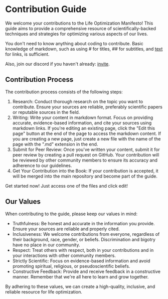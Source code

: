 # Contribution Guide
We welcome your contributions to the Life Optimization Manifesto! This guide aims to provide a comprehensive resource of scientifically-backed techniques and strategies for optimizing various aspects of our lives. 

You don't need to know anything about coding to contribute. Basic knowledge of markdown, such as using # for titles, ## for subtitles, and [text](https://example.com) for links, is sufficient.

Also, join our discord if you haven't already: [invite](https://discord.gg/hQPKCZYVmq).

## Contribution Process
The contribution process consists of the following steps:

1. Research: Conduct thorough research on the topic you want to contribute. Ensure your sources are reliable, preferably scientific papers or reputable sources in the field.
2. Writing: Write your content in markdown format. Focus on providing accurate, evidence-based information, and cite your sources using markdown links. If you're editing an existing page, click the "Edit this page" button at the end of the page to access the markdown content. If you are creating a new page, just create a new file with the name of the page with the ".md" extension in the end.
3. Submit for Peer Review: Once you've written your content, submit it for peer review by creating a pull request on GitHub. Your contribution will be reviewed by other community members to ensure its accuracy and adherence to our guidelines.
4. Get Your Contribution into the Book: If your contribution is accepted, it will be merged into the main repository and become part of the guide.

Get started now! Just access one of the files and click edit!

## Our Values
When contributing to the guide, please keep our values in mind:

* Truthfulness: Be honest and accurate in the information you provide. Ensure your sources are reliable and properly cited.
* Inclusiveness: We welcome contributions from everyone, regardless of their background, race, gender, or beliefs. Discrimination and bigotry have no place in our community.
* Respect: Treat others with respect, both in your contributions and in your interactions with other community members.
* Strictly Scientific: Focus on evidence-based information and avoid promoting spiritual, religious, or pseudoscientific beliefs.
* Constructive Feedback: Provide and receive feedback in a constructive manner. Remember that we're all here to learn and grow together.

By adhering to these values, we can create a high-quality, inclusive, and reliable resource for life optimization.
